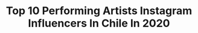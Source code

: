 ---
title: Top 10 Performing Artists Instagram Influencers In Chile In 2020
description: >-
  Find top performing artists Instagram influencers in Chile in 2020. Most popular hashtags: #cuarentena #naturalmakeup #makeuptutorial #makeupchallenge.
platform: Instagram
profiles:
  - username: "_arepart_"
    fullname: >-
      𝙅𝙀𝙏𝙕𝙀𝙇 𝙍𝙊𝙈𝙀𝙍𝙊
    location: "Chile"
    followers: 3020
    engagement: 4085
    commentsToLikes: 0.076417
    id: ckaoxu9g1es1k0i78mmpiv6t8
    verified: false
    hashtags: "#grammys, #joaquinphoenix, #nairobi, #artists"
  - username: "cata_fdez94"
    fullname: >-
      Cata ✨
    location: "Chile"
    followers: 58981
    engagement: 906
    commentsToLikes: 0.020153
    id: ck0txdenbiu0b0i19gpkztj4k
    verified: false
    hashtags: "#nailsart, #maquillajechile, #makeuplover, #nyxcosmeticschile"
  - username: "nattynatooo"
    fullname: >-
      Natalia Carrasco 💓👑🍀🎶🌎✈✨🐾🏋️‍♀️
    location: "Chile"
    followers: 17976
    engagement: 429
    commentsToLikes: 0.078384
    id: ckap7in9ok8i40i784t4ska85
    verified: false
    hashtags: "#chilena, #mujerestatuadas, #queen, #buenasnochesmundo"
  - username: "marianabacarreza_mbomakeup"
    fullname: >-
      Makeup & Hair
    location: "Chile"
    followers: 18190
    engagement: 374
    commentsToLikes: 0.363725
    id: ck6tzyzpacobz0j71v9jm7tiq
    verified: false
    hashtags: "#wedding, #weddingdress, #glowymakeup, #makeuptutorial"
  - username: "macasanchezoficial"
    fullname: >-
      Maca Sánchez
    location: "Chile"
    followers: 75695
    engagement: 215
    commentsToLikes: 0.048823
    id: ck5btq30igegl0i110ngsp2sp
    verified: false
    hashtags: "#casilleroencasa, #cuarentena, #distanciasocial, #pijama"
  - username: "camiverdugo"
    fullname: >-
      Camila Verdugo Sacco
    location: "Chile"
    followers: 17743
    engagement: 1066
    commentsToLikes: 0.019361
    id: ck5q5jx7jt8nx0i11amep8d5v
    verified: false
    hashtags: "#pandoravalentines, #8m, #passthebrush, #dollypartonchallenge"
  - username: "javierawayne"
    fullname: >-
      W A Y N E 🦋
    location: "Chile"
    followers: 53245
    engagement: 1192
    commentsToLikes: 0.012198
    id: ckap9bxsbs18k0i78ttxf3w3n
    verified: false
    hashtags: "#lavarseparacuidarnos"
  - username: "laloiensen"
    fullname: >-
      Lalo Iensen 🦍
    location: "Chile"
    followers: 18792
    engagement: 977
    commentsToLikes: 0.041655
    id: ck5q5jrt2t7ue0i11z3zok466
    verified: false
    hashtags: "#tbt, #karmasutra, #quenopare"
  - username: "mariabottle_"
    fullname: >-
      María Bottle 🦋
    location: "Chile"
    followers: 51773
    engagement: 1649
    commentsToLikes: 0.317219
    id: ck6twabj1qvfm0j71s2qqfqdg
    verified: false
    hashtags: "#makeupchallenge, #makeupartist, #makeup, #instagramfilter"
  - username: "natashaliramakeup"
    fullname: >-
      NATASHA LIRA
    location: "Chile"
    followers: 18294
    engagement: 401
    commentsToLikes: 0.058871
    id: ck5zkg1hajewf0i14i9qpwhjm
    verified: false
    hashtags: "#beauty, #makeupcolombia, #makeupsocial, #makeupglam"
---